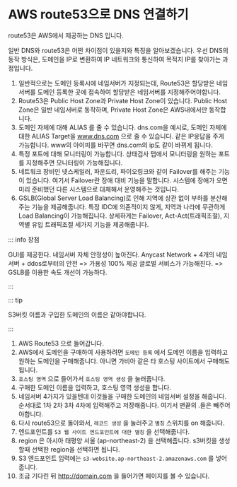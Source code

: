 # AWS route53으로 DNS 연결하기

route53은 AWS에서 제공하는 DNS 입니다.

일반 DNS와 route53은 어떤 차이점이 있을지와 특징을 알아보겠습니다.
우선 DNS의 동작 방식은, 도메인을 IP로 변환하여 IP 네트워크와 통신하여 목적지 IP를 찾아가는 과정입니다.

1. 일반적으로는 도메인 등록시에 네임서버가 지정되는데, Route53은 할당받은 네임서버를 도메인 등록한 곳에 접속하여 할당받은 네임서버를 지정해주어야합니다.
2. Route53은 Public Host Zone과 Private Host Zone이 있습니다. Public Host Zone은 일반 네임서버로 동작하며, Private Host Zone은 AWS내에서만 동작합니다.
3. 도메인 자체에 대해 ALIAS 를 줄 수 있습니다.
   dns.com을 예시로, 도메인 자체에 대한 ALIAS Target을 www.dns.com 으로 줄 수 있습니다. 같은 IP응답을 주게 가능합니다. www의 아이피를 바꾸면 dns.com의 ip도 같이 바뀌게 됩니다.
4. 특정 포트에 대해 모니터링이 가능합니다. 상태검사 탭에서 모니터링을 원하는 포트를 지정해주면 모니터링이 가능해집니다.
5. 네트워크 장비인 넷스케일러, 파운드리, 파이오링크와 같이 Failover를 해주는 기능이 있습니다. 여기서 Failover란 장애 대비 기능을 말합니다. 시스템에 장애가 오면 미리 준비했던 다른 시스템으로 대체해서 운영해주는 것입니다.
6. GSLB(Global Server Load Balancing)로 인해 지역에 상관 없이 부하를 분산해주는 기능을 제공해줍니다. 특정 IDC에 의존적이지 않게, 지역과 나라에 무관하게 Load Balancing이 가능해집니다. 상세하게는 Failover, Act-Act(트래픽조절), 지역별 유입 트래픽조절 세가지 기능을 제공해줍니다.

::: info 장점

GUI를 제공한다.
네임서버 자체 안정성이 높아진다. Anycast Network + 4개의 네임서버 + ddos로부터의 안전 => 가용성 100% 제공
글로벌 서비스가 가능해진다. => GSLB를 이용한 속도 개선이 가능하다.

:::

::: tip

S3버킷 이름과 구입한 도메인의 이름은 같아야합니다.

:::

1. AWS Route53 으로 들어갑니다.
2. AWS에서 도메인을 구매하여 사용하려면 `도메인 등록` 에서 도메인 이름을 입력하고 원하는 도메인을 구매해줍니다. 아니면 가비아 같은 타 호스팅 사이트에서 구매해도 됩니다.
3. `호스팅 영역` 으로 들어가서 `호스팅 영역 생성` 을 눌러줍니다.
4. 구매한 도메인 이름을 입력하고, 호스팅 영역 생성을 합니다.
5. 네임서버 4가지가 있을텐데 이것들을 구매한 도메인의 네임서버 설정을 해줍니다. 순서대로 1차 2차 3차 4차에 입력해주고 저장해줍니다.
   여기서 맨끝의 .들은 빼주어야합니다.
6. 다시 route53으로 돌아와서, `레코드 생성` 을 눌러주고 `별칭` 스위치를 on 해줍니다.
7. 엔드포인트를 `S3 웹 사이트 엔드포인트에 대한 별칭` 을 선택해줍니다.
8. region 은 아시아 태평양 서울 (ap-northeast-2) 을 선택해줍니다.
   s3버킷을 생성할때 선택한 region을 선택하면 됩니다.
9. S3 엔드포인트 입력에는 `s3-website.ap-northeast-2.amazonaws.com` 를 넣어줍니다.
10. 조금 기다린 뒤 http://domain.com 을 들어가면 페이지를 볼 수 있습니다.
